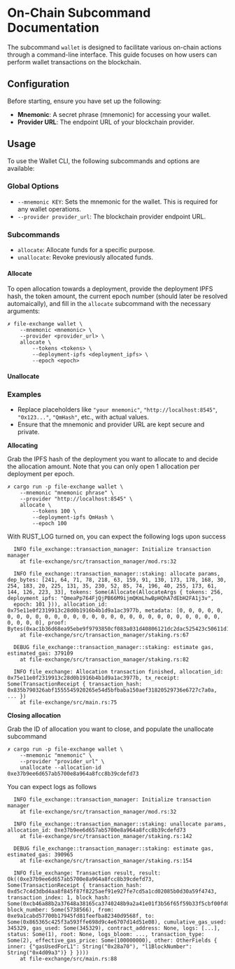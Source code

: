 # On-Chain Subcommand Documentation

The subcommand `wallet` is designed to facilitate various on-chain actions through a command-line interface. This guide focuses on how users can perform wallet transactions on the blockchain.

## Configuration

Before starting, ensure you have set up the following:

- **Mnemonic**: A secret phrase (mnemonic) for accessing your wallet.
- **Provider URL**: The endpoint URL of your blockchain provider.

## Usage

To use the Wallet CLI, the following subcommands and options are available:

### Global Options

- `--mnemonic KEY`: Sets the mnemonic for the wallet. This is required for any wallet operations.
- `--provider provider_url`: The blockchain provider endpoint URL.

### Subcommands

- `allocate`: Allocate funds for a specific purpose.
- `unallocate`: Revoke previously allocated funds.

#### Allocate

To open allocation towards a deployment, provide the deployment IPFS hash, the token amount, the current epoch number (should later be resolved automaically), and fill in the `allocate` subcommand with the necessary arguments:

```shell
✗ file-exchange wallet \
    --mnemonic <mnemonic> \
    --provider <provider_url> \
    allocate \
        --tokens <tokens> \
        --deployment-ipfs <deployment_ipfs> \
        --epoch <epoch>
```

#### Unallocate



### Examples

- Replace placeholders like `"your mnemonic"`, `"http://localhost:8545"`, `"0x123..."`, `"QmHash"`, etc., with actual values.
- Ensure that the mnemonic and provider URL are kept secure and private.

**Allocating**

Grab the IPFS hash of the deployment you want to allocate to and decide the allocation amount. Note that you can only open 1 allocation per deployment per epoch.

```shell
✗ cargo run -p file-exchange wallet \
    --mnemonic "mnemonic phrase" \
    --provider "http://localhost:8545" \
    allocate \
        --tokens 100 \
        --deployment-ipfs QmHash \
        --epoch 100
```

With RUST_LOG turned on, you can expect the following logs upon success
```
  INFO file_exchange::transaction_manager: Initialize transaction manager
    at file-exchange/src/transaction_manager/mod.rs:32

  INFO file_exchange::transaction_manager::staking: allocate params, dep_bytes: [241, 64, 71, 78, 218, 63, 159, 91, 130, 173, 178, 168, 30, 254, 183, 20, 225, 131, 35, 230, 52, 85, 74, 196, 40, 255, 173, 61, 144, 126, 223, 33], tokens: Some(Allocate(AllocateArgs { tokens: 256, deployment_ipfs: "QmeaPp764FjQjPB66M9ijmQKmLhwBpHQhA7dEbH2FA1j3v", 
  epoch: 101 })), allocation_id: 0x75e11e0f2319913c28d0b1916b4b1d9a1ac3977b, metadata: [0, 0, 0, 0, 0, 0, 0, 0, 0, 0, 0, 0, 0, 0, 0, 0, 0, 0, 0, 0, 0, 0, 0, 0, 0, 0, 0, 0, 0, 0, 0, 0], proof: Bytes(0xac1b36d68ea95ebe9f9793850cf083a031d40806121dc2dac525423c50611d18053f195627f6bffe036b9325b4dfd273959457b5d3f1c1b53095c096182756bb1b)
    at file-exchange/src/transaction_manager/staking.rs:67

  DEBUG file_exchange::transaction_manager::staking: estimate gas, estimated_gas: 379109
    at file-exchange/src/transaction_manager/staking.rs:82

  INFO file_exchange: Allocation transaction finished, allocation_id: 0x75e11e0f2319913c28d0b1916b4b1d9a1ac3977b, tx_receipt: Some(TransactionReceipt { transaction_hash: 0x835b790326abf1555545920265e54d5bfbaba150aef31820529736e6727c7a0a, ... })
    at file-exchange/src/main.rs:75
```

**Closing allocation**

Grab the ID of allocation you want to close, and populate the unallocate subcommand
```
✗ cargo run -p file-exchange wallet \
    --mnemonic "mnemonic" \
    --provider "provider_url" \
    unallocate --allocation-id 0xe37b9ee6d657ab5700e8a964a8fcc8b39cdefd73 
```

You can expect logs as follows
```
  INFO file_exchange::transaction_manager: Initialize transaction manager
    at file-exchange/src/transaction_manager/mod.rs:32

  INFO file_exchange::transaction_manager::staking: unallocate params, allocation_id: 0xe37b9ee6d657ab5700e8a964a8fcc8b39cdefd73
    at file-exchange/src/transaction_manager/staking.rs:142

  DEBUG file_exchange::transaction_manager::staking: estimate gas, estimated_gas: 390965
    at file-exchange/src/transaction_manager/staking.rs:154

  INFO file_exchange: Transaction result, result: Ok((0xe37b9ee6d657ab5700e8a964a8fcc8b39cdefd73, Some(TransactionReceipt { transaction_hash: 0xd5c7c4d3dbd4aa8f845f87f8225aef91e927fe7cd5a1cd02085b0d30a59f4743, transaction_index: 1, block_hash: Some(0xcb46a88b2a37648a38165ca3740248b9a2a41e01f3b56f65f59b33f5cbf00fd0), block_number: Some(5738566), from: 0xe9a1cabd57700b17945fd81feefba82340d9568f, to: Some(0x865365c425f3a593ffe698d9c4e6707d14d51e08), cumulative_gas_used: 345329, gas_used: Some(345329), contract_address: None, logs: [...], status: Some(1), root: None, logs_bloom: ..., transaction_type: Some(2), effective_gas_price: Some(100000000), other: OtherFields { inner: {"gasUsedForL1": String("0x28a70"), "l1BlockNumber": String("0x4d09a3")} } })))
    at file-exchange/src/main.rs:88
```

